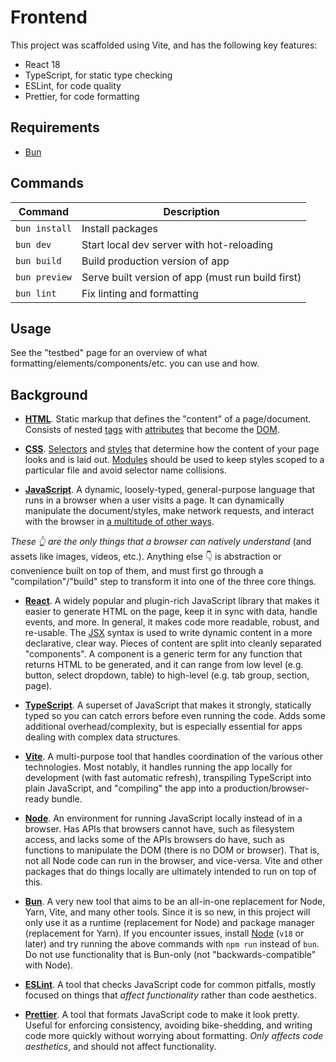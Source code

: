 # Frontend

This project was scaffolded using Vite, and has the following key features:

- React 18
- TypeScript, for static type checking
- ESLint, for code quality
- Prettier, for code formatting

## Requirements

- [Bun](https://bun.sh/)

## Commands

| Command       | Description                                       |
| ------------- | ------------------------------------------------- |
| `bun install` | Install packages                                  |
| `bun dev`     | Start local dev server with hot-reloading         |
| `bun build`   | Build production version of app                   |
| `bun preview` | Serve built version of app (must run build first) |
| `bun lint`    | Fix linting and formatting                        |

## Usage

See the "testbed" page for an overview of what formatting/elements/components/etc. you can use and how.

## Background

- **[HTML](https://developer.mozilla.org/en-US/docs/Web/HTML/Reference)**.
  Static markup that defines the "content" of a page/document.
  Consists of nested [tags](https://developer.mozilla.org/en-US/docs/Web/HTML/Element) with [attributes](https://developer.mozilla.org/en-US/docs/Web/HTML/Attributes) that become the [DOM](https://developer.mozilla.org/en-US/docs/Glossary/DOM).

- **[CSS](https://developer.mozilla.org/en-US/docs/Web/css/Reference)**.
  [Selectors](https://developer.mozilla.org/en-US/docs/Web/CSS/CSS_selectors) and [styles](https://developer.mozilla.org/en-US/docs/Web/CSS/Reference) that determine how the content of your page looks and is laid out.
  [Modules](https://vitejs.dev/guide/features.html#css-modules) should be used to keep styles scoped to a particular file and avoid selector name collisions.

- **[JavaScript](https://developer.mozilla.org/en-US/docs/Web/JavaScript)**.
  A dynamic, loosely-typed, general-purpose language that runs in a browser when a user visits a page.
  It can dynamically manipulate the document/styles, make network requests, and interact with the browser in [a multitude of other ways](https://developer.mozilla.org/en-US/docs/Learn/JavaScript/Client-side_web_APIs).

_These 👆 are the only things that a browser can natively understand_ (and assets like images, videos, etc.).
Anything else 👇 is abstraction or convenience built on top of them, and must first go through a "compilation"/"build" step to transform it into one of the three core things.

- **[React](https://react.dev/learn)**.
  A widely popular and plugin-rich JavaScript library that makes it easier to generate HTML on the page, keep it in sync with data, handle events, and more.
  In general, it makes code more readable, robust, and re-usable.
  The [JSX](https://react.dev/learn/writing-markup-with-jsx) syntax is used to write dynamic content in a more declarative, clear way.
  Pieces of content are split into cleanly separated "components".
  A component is a generic term for any function that returns HTML to be generated, and it can range from low level (e.g. button, select dropdown, table) to high-level (e.g. tab group, section, page).

- **[TypeScript](https://en.wikipedia.org/wiki/TypeScript)**.
  A superset of JavaScript that makes it strongly, statically typed so you can catch errors before even running the code.
  Adds some additional overhead/complexity, but is especially essential for apps dealing with complex data structures.

- **[Vite](https://vitejs.dev/)**.
  A multi-purpose tool that handles coordination of the various other technologies.
  Most notably, it handles running the app locally for development (with fast automatic refresh), transpiling TypeScript into plain JavaScript, and "compiling" the app into a production/browser-ready bundle.

- **[Node](https://nodejs.org/en/)**.
  An environment for running JavaScript locally instead of in a browser.
  Has APIs that browsers cannot have, such as filesystem access, and lacks some of the APIs browsers do have, such as functions to manipulate the DOM (there is no DOM or browser).
  That is, not all Node code can run in the browser, and vice-versa.
  Vite and other packages that do things locally are ultimately intended to run on top of this.

- **[Bun](https://bun.sh/)**.
  A very new tool that aims to be an all-in-one replacement for Node, Yarn, Vite, and many other tools.
  Since it is so new, in this project will only use it as a runtime (replacement for Node) and package manager (replacement for Yarn).
  If you encounter issues, install [Node](https://nodejs.org/en) (`v18` or later) and try running the above commands with `npm run` instead of `bun`.
  Do not use functionality that is Bun-only (not "backwards-compatible" with Node).

- **[ESLint](https://eslint.org/)**.
  A tool that checks JavaScript code for common pitfalls, mostly focused on things that _affect functionality_ rather than code aesthetics.

- **[Prettier](https://prettier.io/)**.
  A tool that formats JavaScript code to make it look pretty.
  Useful for enforcing consistency, avoiding bike-shedding, and writing code more quickly without worrying about formatting.
  _Only affects code aesthetics_, and should not affect functionality.
